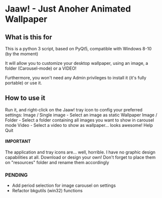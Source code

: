 # Jaaw! - Just Anoher Animated Wallpaper

## What is this for

This is a python 3 script, based on PyQt5, compatible with Windows 8-10 (by the moment)

It will allow you to customize your desktop wallpaper, using an image, a folder (Carousel-mode) or a VIDEO!

Furthermore, you won't need any Admin privileges to install it (it's fully portable) or use it.

## How to use it

Run it, and right-click on the Jaaw! tray icon to config your preferred settings:
Image / Single image - Select an image as static Wallpaper
Image / Folder - Select a folder containing all images you want to show in carousel mode
Video - Select a video to show as wallpaper... looks awesome!
Help
Quit

#### IMPORTANT

The application and tray icons are... well, horrible. I have no graphic design capabilities at all. Download or design your own! Don't forget to place them on "resources" folder and rename them accordingly

### PENDING

* Add period selection for image carousel on settings
* Refactor bkgutils (win32) functions